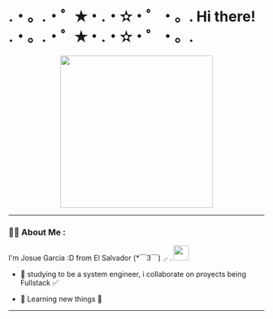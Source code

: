 #   .・。.・゜✭・.・✫・゜・。.  Hi there! .・。.・゜✭・.・✫・゜・。.

<div align="center">
  <img src="https://media.giphy.com/media/v1.Y2lkPTc5MGI3NjExNXhsajU5NnJjeTF1YzRzb3NjY2kwZWFxN3plaGR0MTZrc3h4YWZhYSZlcD12MV9pbnRlcm5hbF9naWZfYnlfaWQmY3Q9Zw/3oKIPnAiaMCws8nOsE/giphy.gif" width="300" height="300"/>
</div>

---

### :woman_technologist: About Me :

I'm Josue Garcia :D from El Salvador (*￣3￣)╭ .
<img src="https://media.giphy.com/media/WUlplcMpOCEmTGBtBW/giphy.gif" width="30">

- :telescope: studying to be a system engineer, i collaborate on proyects being Fullstack ✅

- :seedling: Learning new things 📃

---


